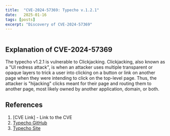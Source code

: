 ```yaml
---
title:  "CVE-2024-57369: Typecho v.1.2.1"
date:   2025-01-16
tags: [posts]
excerpt: "Discovery of CVE-2024-57369"
---
```


<img src="{{ site.url }}{{ site.baseurl }}/images/CVE-2024-57369-Typecho-Home.JPG" alt="">

Explanation of CVE-2024-57369
---

The typecho v1.2.1 is vulnerable to Clickjacking. Clickjacking, also known as a "UI redress attack", is when an attacker uses multiple transparent or opaque layers to
trick a user into clicking on a button or link on another page when they were intending to click on the top-level page. Thus, the attacker is "hijacking" clicks meant
for their page and routing them to another page, most likely owned by another application, domain, or both.



References
---
1. [CVE Link] - Link to the CVE
2. [Typecho GitHub](https://github.com/typecho/typecho)
3. [Typecho Site](https://typecho.org/)
